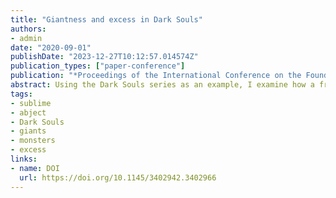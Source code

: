 ```yaml
---
title: "Giantness and excess in Dark Souls"
authors:
- admin
date: "2020-09-01"
publishDate: "2023-12-27T10:12:57.014574Z"
publication_types: ["paper-conference"]
publication: "*Proceedings of the International Conference on the Foundations of Digital Games (FDG ‘20)*"
abstract: Using the Dark Souls series as an example, I examine how a frame of ‘monster of excess’ can be used to read giantness in digital games. The monster of excess finds a paradigmatic example in the giant, an age-old mythic figure still prevalent within digital games. Many elements are directly borrowed or translated from other artistic forms such as film and literature. But, in this paper, I focus on how excess is encoded ludically, and how that links with the more representational and aesthetic depictions of excess within the games. I find that elements such as the camera and the game’s interface, along with the player-character are all affected by giantness, with giants seeming to exist in excess of the games’ established frames.
tags:
- sublime
- abject
- Dark Souls
- giants
- monsters
- excess
links:
- name: DOI
  url: https://doi.org/10.1145/3402942.3402966
---
```

